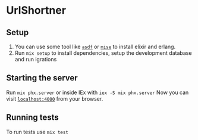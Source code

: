 # UrlShortner
## Setup

1. You can use some tool like [`asdf`](https://asdf-vm.com) or [`mise`](https://github.com/jdx/mise) to install elixir and erlang.
2. Run `mix setup` to install dependencies, setup the development database and run igrations

## Starting the server

Run `mix phx.server` or inside IEx with `iex -S mix phx.server`
Now you can visit [`localhost:4000`](http://localhost:4000) from your browser.

## Running tests


To run tests use `mix test`

